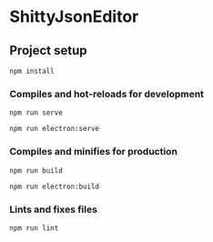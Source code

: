 # ShittyJsonEditor

## Project setup
```
npm install
```

### Compiles and hot-reloads for development
```
npm run serve
```
```
npm run electron:serve
```

### Compiles and minifies for production
```
npm run build
```
```
npm run electron:build
```

### Lints and fixes files
```
npm run lint
```
